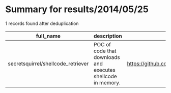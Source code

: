 
# Summary for results/2014/05/25
    
1 records found after deduplication

| full_name | description | html_url | matched_list | matched_count | pushed_at | size | stargazers_count | language | forks_count |
|------------------------------------|--------------------------------------------------------------|-------------------------------------------------------|----------------|-----------------|---------------------------|--------|--------------------|------------|---------------|
| secretsquirrel/shellcode_retriever | POC of code that downloads and executes shellcode in memory. | https://github.com/secretsquirrel/shellcode_retriever | ['shellcode'] | 1 | 2014-05-25 16:59:06+00:00 | 235 | 80 | Python | 52 |

